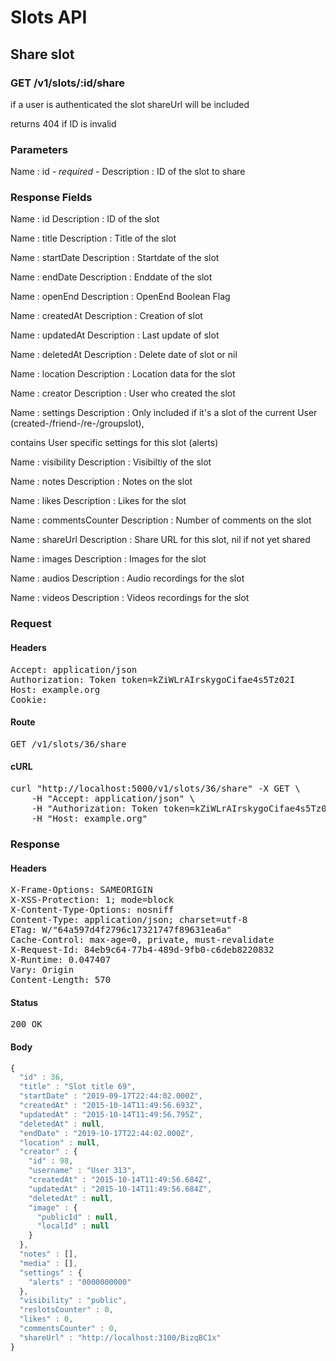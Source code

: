 # Slots API

## Share slot

### GET /v1/slots/:id/share

if a user is authenticated the slot shareUrl will be included

returns 404 if ID is invalid

### Parameters

Name : id *- required -*
Description : ID of the slot to share


### Response Fields

Name : id
Description : ID of the slot

Name : title
Description : Title of the slot

Name : startDate
Description : Startdate of the slot

Name : endDate
Description : Enddate of the slot

Name : openEnd
Description : OpenEnd Boolean Flag

Name : createdAt
Description : Creation of slot

Name : updatedAt
Description : Last update of slot

Name : deletedAt
Description : Delete date of slot or nil

Name : location
Description : Location data for the slot

Name : creator
Description : User who created the slot

Name : settings
Description : Only included if it&#39;s a slot of the current User (created-/friend-/re-/groupslot),

contains User specific settings for this slot (alerts)

Name : visibility
Description : Visibiltiy of the slot

Name : notes
Description : Notes on the slot

Name : likes
Description : Likes for the slot

Name : commentsCounter
Description : Number of comments on the slot

Name : shareUrl
Description : Share URL for this slot, nil if not yet shared

Name : images
Description : Images for the slot

Name : audios
Description : Audio recordings for the slot

Name : videos
Description : Videos recordings for the slot

### Request

#### Headers

<pre>Accept: application/json
Authorization: Token token=kZiWLrAIrskygoCifae4s5Tz02I
Host: example.org
Cookie: </pre>

#### Route

<pre>GET /v1/slots/36/share</pre>

#### cURL

<pre class="request">curl &quot;http://localhost:5000/v1/slots/36/share&quot; -X GET \
	-H &quot;Accept: application/json&quot; \
	-H &quot;Authorization: Token token=kZiWLrAIrskygoCifae4s5Tz02I&quot; \
	-H &quot;Host: example.org&quot;</pre>

### Response

#### Headers

<pre>X-Frame-Options: SAMEORIGIN
X-XSS-Protection: 1; mode=block
X-Content-Type-Options: nosniff
Content-Type: application/json; charset=utf-8
ETag: W/&quot;64a597d4f2796c17321747f89631ea6a&quot;
Cache-Control: max-age=0, private, must-revalidate
X-Request-Id: 84eb9c64-77b4-489d-9fb0-c6deb8220832
X-Runtime: 0.047407
Vary: Origin
Content-Length: 570</pre>

#### Status

<pre>200 OK</pre>

#### Body

```javascript
{
  "id" : 36,
  "title" : "Slot title 69",
  "startDate" : "2019-09-17T22:44:02.000Z",
  "createdAt" : "2015-10-14T11:49:56.693Z",
  "updatedAt" : "2015-10-14T11:49:56.795Z",
  "deletedAt" : null,
  "endDate" : "2019-10-17T22:44:02.000Z",
  "location" : null,
  "creator" : {
    "id" : 98,
    "username" : "User 313",
    "createdAt" : "2015-10-14T11:49:56.684Z",
    "updatedAt" : "2015-10-14T11:49:56.684Z",
    "deletedAt" : null,
    "image" : {
      "publicId" : null,
      "localId" : null
    }
  },
  "notes" : [],
  "media" : [],
  "settings" : {
    "alerts" : "0000000000"
  },
  "visibility" : "public",
  "reslotsCounter" : 0,
  "likes" : 0,
  "commentsCounter" : 0,
  "shareUrl" : "http://localhost:3100/BizqBC1x"
}
```
